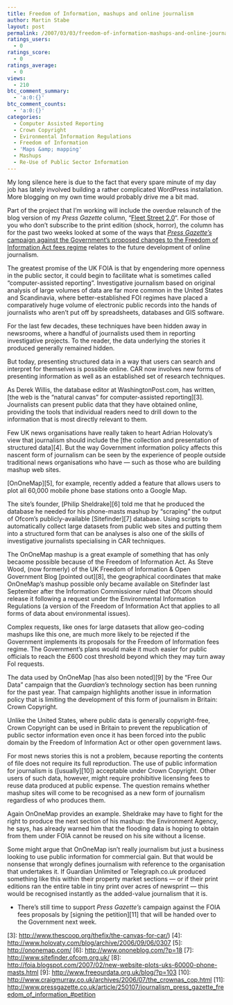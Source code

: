 ```yaml
---
title: Freedom of Information, mashups and online journalism
author: Martin Stabe
layout: post
permalink: /2007/03/03/freedom-of-information-mashups-and-online-journalism/
ratings_users:
  - 0
ratings_score:
  - 0
ratings_average:
  - 0
views:
  - 210
btc_comment_summary:
  - 'a:0:{}'
btc_comment_counts:
  - 'a:0:{}'
categories:
  - Computer Assisted Reporting
  - Crown Copyright
  - Evironmental Information Regulations
  - Freedom of Information
  - 'Maps &amp; mapping'
  - Mashups
  - Re-Use of Public Sector Information
---
```

My long silence here is due to the fact that every spare minute of my day job has lately involved building a rather complicated WordPress installation. More blogging on my own time would probably drive me a bit mad. 

Part of the project that I&#8217;m working will include the overdue relaunch of the blog version of my *Press Gazette* column, &#8220;[Fleet Street 2.0][1]&#8220;. For those of you who don&#8217;t subscribe to the print edition (shock, horror), the column has for the past two weeks looked at some of the ways that [*Press Gazette&#8217;s* campaign against the Government&#8217;s proposed changes to the Freedom of Information Act fees regime][2] relates to the future development of online journalism.

The greatest promise of the UK FOIA is that by engendering more openness in the public sector, it could begin to facilitate what is sometimes called &#8220;computer-assisted reporting&#8221;. Investigative journalism based on original analysis of large volumes of data are far more common in the United States and Scandinavia, where better-established FOI regimes have placed a comparatively huge volume of electronic public records into the hands of journalists who aren&#8217;t put off by spreadsheets, databases and GIS software.

For the last few decades, these techniques have been hidden away in newsrooms, where a handful of journalists used them in reporting investigative projects. To the reader, the data underlying the stories it produced generally remained hidden. 

But today, presenting structured data in a way that users can search and interpret for themselves is possible online. CAR now involves new forms of presenting information as well as an established set of research techniques.

As Derek Willis, the database editor at WashingtonPost.com, has written, [the web is the &#8220;natural canvas&#8221; for computer-assisted reporting][3]. Journalists can present public data that they have obtained online, providing the tools that individual readers need to drill down to the information that is most directly relevant to them.

Few UK news organisations have really taken to heart Adrian Holovaty&#8217;s view that journalism should include the [the collection and presentation of structured data][4]. But the way Government information policy affects this nascent form of journalism can be seen by the experience of people outside traditional news organisations who have — such as those who are building mashup web sites.

[OnOneMap][5], for example, recently added a feature that allows users to plot all 60,000 mobile phone base stations onto a Google Map.

The site&#8217;s founder, [Philip Sheldrake][6] told me that he produced the database he needed for his phone-masts mashup by &#8220;scraping&#8221; the output of Ofcom&#8217;s publicly-available [Sitefinder][7] database. Using scripts to automatically collect large datasets from public web sites and putting them into a structured form that can be analyses is also one of the skills of investigative journalists specialising in CAR techniques.

The OnOneMap mashup is a great example of something that has only becaome possible because of the Freedom of Information Act. As Steve Wood, (now formerly) of the UK Freedom of Information & Open Government Blog [pointed out][8], the geographical coordinates that make OnOneMap’s mashup possible only became available on Sitefinder last September after the Information Commissioner ruled that Ofcom should release it following a request under the Environmental Information Regulations (a version of the Freedom of Information Act that applies to all forms of data about environmental issues).

Complex requests, like ones for large datasets that allow geo-coding mashups like this one, are much more likely to be rejected if the Government implements its proposals for the Freedom of Information fees regime. The Government&#8217;s plans would make it much easier for public officials to reach the £600 cost threshold beyond which they may turn away FoI requests.

The data used by OnOneMap [has also been noted][9] by the &#8220;Free Our Data&#8221; campaign that the *Guardian&#8217;s* technology section has been running for the past year. That campaign highlights another issue in information policy that is limiting the development of this form of journalism in Britain: Crown Copyright. 

Unlike the United States, where public data is generally copyright-free, Crown Copyright can be used in Britain to prevent the republication of public sector information even once it has been forced into the public domain by the Freedom of Information Act or other open government laws. 

For most news stories this is not a problem, because reporting the contents of file does not require its full reproduction. The use of public information for journalism is ([usually][10]) acceptable under Crown Copyright. Other users of such data, however, might require prohibitive licensing fees to reuse data produced at public expense. The question remains whether mashup sites will come to be recognised as a new form of journalism regardless of who produces them.

Again OnOneMap provides an example. Sheldrake may have to fight for the right to produce the next section of his mashup: the Environment Agency, he says, has already warned him that the flooding data is hoping to obtain from them under FOIA cannot be reused on his site without a license.

Some might argue that OnOneMap isn&#8217;t really journalism but just a business looking to use public information for commercial gain. But that would be nonsense that wrongly defines journalism with reference to the organisation that undertakes it. If Guardian Unlimited or Telegraph.co.uk produced something like this within their property market sections — or if their print editions ran the entire table in tiny print over acres of newsprint — this would be recognised instantly as the added-value journalism that it is.

  * There&#8217;s still time to support *Press Gazette&#8217;s* campaign against the FOIA fees proposals by [signing the petition][11] that will be handed over to the Government next week.

 [1]: http://blogs.pressgazette.co.uk/fleetstreet/
 [2]: http://www.pressgazette.co.uk/article/250107/journalism_press_gazette_freedom_of_information_
 [3]: http://www.thescoop.org/thefix/the-canvas-for-car/)
 [4]: http://www.holovaty.com/blog/archive/2006/09/06/0307
 [5]: http://ononemap.com/
 [6]: http://www.ononeblog.com/?p=18
 [7]: http://www.sitefinder.ofcom.org.uk/
 [8]: http://foia.blogspot.com/2007/02/new-website-plots-uks-60000-phone-masts.html
 [9]: http://www.freeourdata.org.uk/blog/?p=103
 [10]: http://www.craigmurray.co.uk/archives/2006/07/the_crownas_cop.html
 [11]: http://www.pressgazette.co.uk/article/250107/journalism_press_gazette_freedom_of_information_#petition